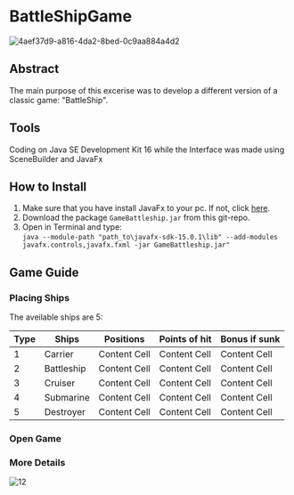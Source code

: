 # BattleShipGame

![4aef37d9-a816-4da2-8bed-0c9aa884a4d2](https://user-images.githubusercontent.com/50829499/111379192-82fbc600-86ab-11eb-8eeb-d5f25808062e.png)

## Abstract

The main purpose of this excerise was to develop a different version of a classic game: "BattleShip". 

## Tools

Coding on Java SE Development Kit 16 while the Interface was made using SceneBuilder and JavaFx

## How to Install 

1. Make sure that you have install JavaFx to your pc. If not, click [here](https://openjfx.io/openjfx-docs/#install-javafx).
2. Download the package `GameBattleship.jar` from this git-repo.
3. Open in Terminal and type: <br/>
`java --module-path "path_to\javafx-sdk-15.0.1\lib" --add-modules javafx.controls,javafx.fxml -jar GameBattleship.jar"`

## Game Guide

### Placing Ships
The aveilable ships are 5: 


| Type | Ships  | Positions  | Points of hit | Bonus if sunk|
| ------------- | ------------- | ------------- | ------------- | ------------- |
|1| Carrier | Content Cell  | Content Cell  | Content Cell  |
|2| Battleship  | Content Cell  | Content Cell  | Content Cell  |
|3| Cruiser | Content Cell  | Content Cell  | Content Cell  |
|4| Submarine  | Content Cell  | Content Cell  | Content Cell  |
|5| Destroyer  | Content Cell  | Content Cell  | Content Cell  |


### Open Game

### More Details

![12](https://user-images.githubusercontent.com/50829499/111382249-6b264100-86af-11eb-8097-eb043d9658a9.png)

